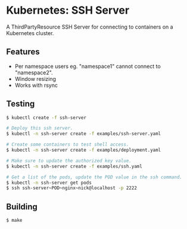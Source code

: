 Kubernetes: SSH Server
======================

A ThirdPartyResource SSH Server for connecting to containers on a Kubernetes cluster.

## Features

* Per namespace users eg. "namespace1" cannot connect to "namespace2".
* Window resizing
* Works with rsync

## Testing

```bash
$ kubectl create -f ssh-server

# Deploy this ssh server.
$ kubectl -n ssh-server create -f examples/ssh-server.yaml

# Create some containers to test shell access.
$ kubectl -n ssh-server create -f examples/deployment.yaml

# Make sure to update the authorized key value. 
$ kubectl -n ssh-server create -f examples/ssh.yaml

# Get a list of the pods, update the POD value in the ssh command.
$ kubectl -n ssh-server get pods
$ ssh ssh-server~POD~nginx~nick@localhost -p 2222
```

## Building

```bash
$ make
```
